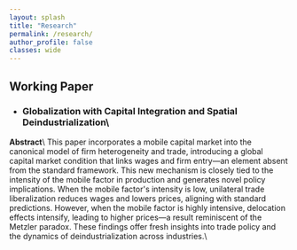 ```yaml
---
layout: splash
title: "Research"
permalink: /research/
author_profile: false
classes: wide
---
```


<h2> Working Paper </h2>

- ### **Globalization with Capital Integration and Spatial Deindustrialization**\\
**Abstract**\\
This paper incorporates a mobile capital market into the canonical model of firm heterogeneity and trade, introducing a global capital market condition that links wages and firm entry—an element absent from the standard framework. This new mechanism is closely tied to the intensity of the mobile factor in production and generates novel policy implications. When the mobile factor's intensity is low, unilateral trade liberalization reduces wages and lowers prices, aligning with standard predictions. However, when the mobile factor is highly intensive, delocation effects intensify, leading to higher prices—a result reminiscent of the Metzler paradox. These findings offer fresh insights into trade policy and the dynamics of deindustrialization across industries.\\


